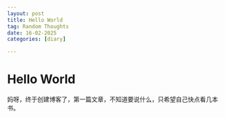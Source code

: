 ```yaml
---
layout: post
title: Hello World
tag: Random Thoughts
date: 16-02-2025
categories: [diary]

---
```

# Hello World

妈呀，终于创建博客了，第一篇文章，不知道要说什么，只希望自己快点看几本书。
